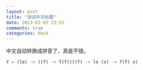 ```yaml
---
layout: post
title: "测试中文标题"
date: 2013-01-03 23:53
comments: true
categories: Hack
---
```

中文自动转换成拼音了，真是不错。
``` javascript
Y = (le) -> ((f) -> f(f))((f) -> le (x) -> f(f) x)
```